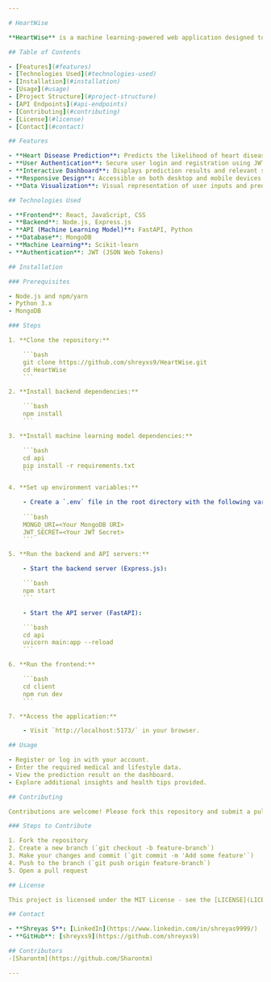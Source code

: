 ```yaml
---

# HeartWise

**HeartWise** is a machine learning-powered web application designed to predict heart disease risk by analyzing user data. It provides users with a convenient and secure way to assess their heart health based on key medical and lifestyle factors.

## Table of Contents

- [Features](#features)
- [Technologies Used](#technologies-used)
- [Installation](#installation)
- [Usage](#usage)
- [Project Structure](#project-structure)
- [API Endpoints](#api-endpoints)
- [Contributing](#contributing)
- [License](#license)
- [Contact](#contact)

## Features

- **Heart Disease Prediction**: Predicts the likelihood of heart disease using a machine learning model.
- **User Authentication**: Secure user login and registration using JWT tokens.
- **Interactive Dashboard**: Displays prediction results and relevant statistics.
- **Responsive Design**: Accessible on both desktop and mobile devices.
- **Data Visualization**: Visual representation of user inputs and prediction outcomes.

## Technologies Used

- **Frontend**: React, JavaScript, CSS
- **Backend**: Node.js, Express.js
- **API (Machine Learning Model)**: FastAPI, Python
- **Database**: MongoDB
- **Machine Learning**: Scikit-learn
- **Authentication**: JWT (JSON Web Tokens)

## Installation

### Prerequisites

- Node.js and npm/yarn
- Python 3.x
- MongoDB

### Steps

1. **Clone the repository:**

    ```bash
    git clone https://github.com/shreyxs9/HeartWise.git
    cd HeartWise
    ```

2. **Install backend dependencies:**

    ```bash
    npm install
    ```

3. **Install machine learning model dependencies:**

    ```bash
    cd api
    pip install -r requirements.txt
    ```

4. **Set up environment variables:**

    - Create a `.env` file in the root directory with the following variables:
    
    ```bash
    MONGO_URI=<Your MongoDB URI>
    JWT_SECRET=<Your JWT Secret>
    ```

5. **Run the backend and API servers:**

    - Start the backend server (Express.js):

    ```bash
    npm start
    ```

    - Start the API server (FastAPI):

    ```bash
    cd api
    uvicorn main:app --reload
    ```

6. **Run the frontend:**

    ```bash
    cd client
    npm run dev
    ```

7. **Access the application:**

    - Visit `http://localhost:5173/` in your browser.

## Usage

- Register or log in with your account.
- Enter the required medical and lifestyle data.
- View the prediction result on the dashboard.
- Explore additional insights and health tips provided.

## Contributing

Contributions are welcome! Please fork this repository and submit a pull request with your improvements.

### Steps to Contribute

1. Fork the repository
2. Create a new branch (`git checkout -b feature-branch`)
3. Make your changes and commit (`git commit -m 'Add some feature'`)
4. Push to the branch (`git push origin feature-branch`)
5. Open a pull request

## License

This project is licensed under the MIT License - see the [LICENSE](LICENSE) file for details.

## Contact

- **Shreyas S**: [LinkedIn](https://www.linkedin.com/in/shreyas9999/)
- **GitHub**: [shreyxs9](https://github.com/shreyxs9)

## Contributors 
-[Sharontm](https://github.com/Sharontm)

---
```


